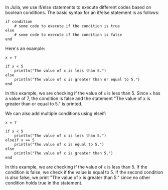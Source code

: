 In Julia, we use if/else statements to execute different codes based on boolean conditions. The basic syntax for an if/else statement is as follows:

```
if condition
    # some code to execute if the condition is true
else
    # some code to execute if the condition is false
end
```

Here's an example:

```
x = 7

if x < 5
    println("The value of x is less than 5.")
else
    println("The value of x is greater than or equal to 5.")
end
```

In this example, we are checking if the value of `x` is less than 5. Since `x` has a value of 7, the condition is false and the statement "The value of x is greater than or equal to 5." is printed.

We can also add multiple conditions using elseif:

```
x = 7

if x < 5
    println("The value of x is less than 5.")
elseif x == 5
    println("The value of x is equal to 5.")
else
    println("The value of x is greater than 5.")
end
```

In this example, we are checking if the value of `x` is less than 5. If the condition is false, we check if the value is equal to 5. If the second condition is also false, we print "The value of x is greater than 5." since no other condition holds true in the statement.